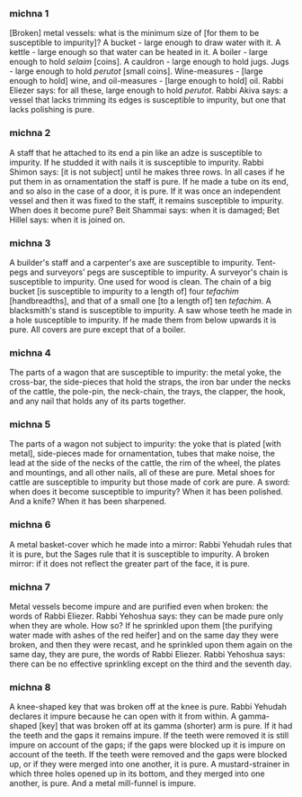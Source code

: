 
### michna 1
[Broken] metal vessels: what is the minimum size of [for them to be susceptible to impurity]? A bucket - large enough to draw water with it. A kettle - large enough so that water can be heated in it. A boiler - large enough to hold <em>selaim</em> [coins]. A cauldron - large enough to hold jugs. Jugs - large enough to hold <em>perutot</em> [small coins]. Wine-measures - [large enough to hold] wine, and oil-measures - [large enough to hold] oil. Rabbi Eliezer says: for all these, large enough to hold <em>perutot</em>. Rabbi Akiva says: a vessel that lacks trimming its edges is susceptible to impurity, but one that lacks polishing is pure.

### michna 2
A staff that he attached to its end a pin like an adze is susceptible to impurity. If he studded it with nails it is susceptible to impurity. Rabbi Shimon says: [it is not subject] until he makes three rows. In all cases if he put them in as ornamentation the staff is pure. If he made a tube on its end, and so also in the case of a door, it is pure. If it was once an independent vessel and then it was fixed to the staff, it remains susceptible to impurity. When does it become pure? Beit Shammai says: when it is damaged; Bet Hillel says: when it is joined on.

### michna 3
A builder's staff and a carpenter's axe are susceptible to impurity.    Tent-pegs and surveyors’ pegs are susceptible to impurity. A surveyor's chain is susceptible to impurity. One used for wood is clean. The chain of a big bucket [is susceptible to impurity to a length of] four <em>tefachim</em> [handbreadths], and that of a small one [to a length of] ten <em>tefachim</em>. A blacksmith's stand is susceptible to impurity. A saw whose teeth he made in a hole susceptible to impurity. If he made them from below upwards it is pure. All covers are pure except that of a boiler.

### michna 4
The parts of a wagon that are susceptible to impurity: the metal yoke, the cross-bar, the side-pieces that hold the straps, the iron bar under the necks of the cattle, the pole-pin, the neck-chain, the trays, the clapper, the hook, and any nail that holds any of its parts together.

### michna 5
The parts of a wagon not subject to impurity: the yoke that is plated [with metal], side-pieces made for ornamentation, tubes that make noise, the lead at the side of the necks of the cattle, the rim of the wheel, the plates and mountings, and all other nails, all of these are pure. Metal shoes for cattle are susceptible to impurity but those made of cork are pure. A sword: when does it become susceptible to impurity? When it has been polished. And a knife? When it has been sharpened.

### michna 6
A metal basket-cover which he made into a mirror: Rabbi Yehudah rules that it is pure, but the Sages rule that it is susceptible to impurity.    A broken mirror: if it does not reflect the greater part of the face, it is pure.

### michna 7
Metal vessels become impure and are purified even when broken: the words of Rabbi Eliezer. Rabbi Yehoshua says: they can be made pure only when they are whole. How so? If he sprinkled upon them [the purifying water made with ashes of the red heifer] and on the same day they were broken, and then they were recast, and he sprinkled upon them again on the same day, they are pure, the words of Rabbi Eliezer.  Rabbi Yehoshua says: there can be no effective sprinkling except on the third and the seventh day.

### michna 8
A knee-shaped key that was broken off at the knee is pure. Rabbi Yehudah declares it impure because he can open with it from within.    A gamma-shaped [key] that was broken off at its gamma (shorter) arm is pure. If it had the teeth and the gaps it remains impure. If the teeth were removed it is still impure on account of the gaps; if the gaps were blocked up it is impure on account of the teeth. If the teeth were removed and the gaps were blocked up, or if they were merged into one another, it is pure. A mustard-strainer in which three holes opened up in its bottom, and they merged into one another, is pure. And a metal mill-funnel is impure.
